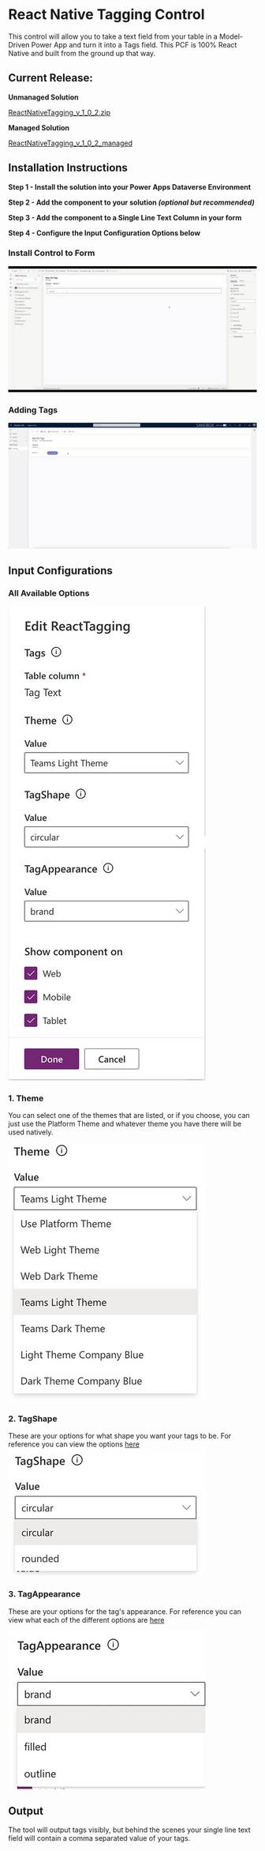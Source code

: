 # React Native Tagging Control


This control will allow you to take a text field from your table in a Model-Driven Power App and turn it into a Tags field. This PCF is 100% React Native and built from the ground up that way. 

## Current Release:

**Unmanaged Solution**

[ReactNativeTagging_v_1_0_2.zip](https://github.com/gjbundy/ReactTagging/releases/download/initial-release/ReactNativeTagging_v_1_0_2.zip)

**Managed Solution**

[ReactNativeTagging_v_1_0_2_managed](https://github.com/gjbundy/ReactTagging/releases/download/initial-release/ReactNativeTagging_v_1_0_2_managed.zip)
## Installation Instructions
**Step 1 - Install the solution into your Power Apps Dataverse Environment**

**Step 2 - Add the component to your solution *(optional but recommended)***

**Step 3 - Add the component to a Single Line Text Column in your form**

**Step 4 - Configure the Input Configuration Options below**

### Install Control to Form
![Alt text](<docs/images/Control Installation.gif>)

### Adding Tags
![Animated Adding Tags GIF](<docs/images/How To Add Tags.gif>)


## Input Configurations

### All Available Options
![Alt text](<docs/images/ReactTagging - Options.jpg>)

### 1. Theme
You can select one of the themes that are listed, or if you choose, you can just use the Platform Theme and whatever theme you have there will be used natively.

![Theme options for ReactTagging](<docs/images/ReactTagging - Theme.jpg>)

### 2. TagShape
These are your options for what shape you want your tags to be. For reference you can view the options [here](https://react.fluentui.dev/?path=/docs/components-tag-tag--default#shape)
![TagShape options for ReactTagging](<docs/images/ReactTagging - TagShape.jpg>)

### 3. TagAppearance
These are your options for the tag's appearance. For reference you can view what each of the different options are [here](https://react.fluentui.dev/?path=/docs/components-tag-tag--default#appearance)

![TagAppearance options for ReactTagging](<docs/images/ReactTagging - TagAppearance.jpg>)

## Output
The tool will output tags visibly, but behind the scenes your single line text field will contain a comma separated value of your tags.
